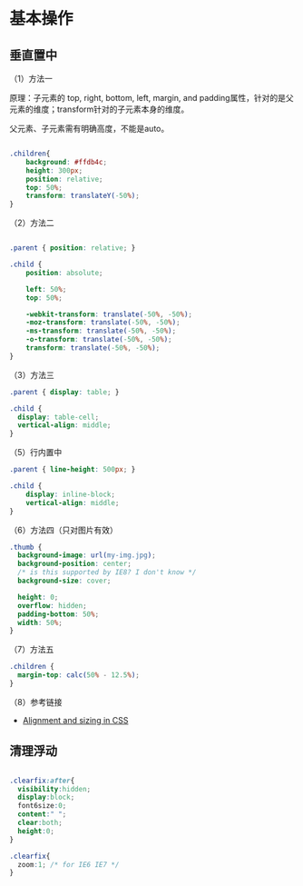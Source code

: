 # 基本操作

## 垂直置中

（1）方法一

原理：子元素的 top, right, bottom, left, margin, and padding属性，针对的是父元素的维度；transform针对的子元素本身的维度。

父元素、子元素需有明确高度，不能是auto。

```css

.children{
	background: #ffdb4c;
	height: 300px;
	position: relative;
	top: 50%;
	transform: translateY(-50%);
}

```

（2）方法二

```css

.parent { position: relative; }

.child {
    position: absolute;

    left: 50%;
    top: 50%;

    -webkit-transform: translate(-50%, -50%);
    -moz-transform: translate(-50%, -50%);
    -ms-transform: translate(-50%, -50%);
    -o-transform: translate(-50%, -50%);
    transform: translate(-50%, -50%);
}

```

（3）方法三

```css
.parent { display: table; }

.child {
  display: table-cell;
  vertical-align: middle;
}
```

（5）行内置中

```css
.parent { line-height: 500px; }

.child {
    display: inline-block;
    vertical-align: middle;
}
```

（6）方法四（只对图片有效）

```css
.thumb {
  background-image: url(my-img.jpg);
  background-position: center;
  /* is this supported by IE8? I don't know */
  background-size: cover;

  height: 0;
  overflow: hidden;
  padding-bottom: 50%;
  width: 50%;
}
```

（7）方法五

```css
.children {
  margin-top: calc(50% - 12.5%);
}
```

（8）参考链接

- [Alignment and sizing in CSS](https://github.com/timseverien/timseverien.github.io/blob/master/_posts/2013-11-25-css-alignment-and-sizing.md)

## 清理浮动

```css

.clearfix:after{
  visibility:hidden;
  display:block;
  font6size:0;
  content:" ";
  clear:both;
  height:0;
}

.clearfix{
  zoom:1; /* for IE6 IE7 */
}

```

